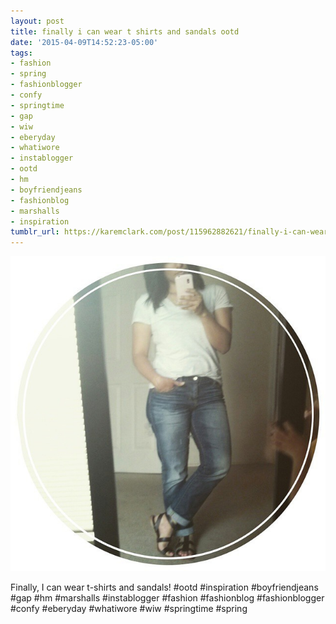 ```yaml
---
layout: post
title: finally i can wear t shirts and sandals ootd
date: '2015-04-09T14:52:23-05:00'
tags:
- fashion
- spring
- fashionblogger
- confy
- springtime
- gap
- wiw
- eberyday
- whatiwore
- instablogger
- ootd
- hm
- boyfriendjeans
- fashionblog
- marshalls
- inspiration
tumblr_url: https://karemclark.com/post/115962882621/finally-i-can-wear-t-shirts-and-sandals-ootd
---
```

 ![](/tumblr_files/tumblr_nmk1vbqQGz1u2lcj1o1_640.jpg)  

Finally, I can wear t-shirts and sandals! #ootd #inspiration #boyfriendjeans #gap #hm #marshalls #instablogger #fashion #fashionblog #fashionblogger #confy #eberyday #whatiwore #wiw #springtime #spring

